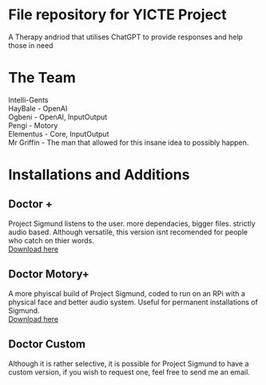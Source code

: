 # File repository for YICTE Project
A Therapy andriod that utilises ChatGPT to provide responses and help those in need

# The Team
Intelli-Gents <br>
HayBale - OpenAI <br>
Ogbeni - OpenAI, InputOutput <br>
Pengi - Motory<br>
Elementus - Core, InputOutput <br>
Mr Griffin - The man that allowed for this insane idea to possibly happen. <br>

# Installations and Additions
## Doctor +
Project Sigmund listens to the user. more dependacies, bigger files. strictly audio based. Although versatile, this version isnt recomended for people who catch on thier words. <br>
[Download here](https://github.com/DaRealElementus/Project-Sigmund/tree/Doctor+-(dont-merge))<br>
## Doctor Motory+
A more phyiscal build of Project Sigmund, coded to run on an RPi with a physical face and better audio system. Useful for permanent installations of Sigmund. <br>
[Download here](https://github.com/DaRealElementus/Project-Sigmund/tree/DoctorMotory%2B-(dont-merge))<br>

## Doctor Custom
Although it is rather selective, it is possible for Project Sigmund to have a custom version, if you wish to request one, feel free to send me an email. <br>

